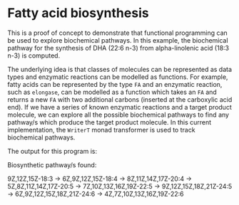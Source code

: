 # Fatty acid biosynthesis

This is a proof of concept to demonstrate that functional programming can be used to explore biochemical pathways. In this example, the biochemical pathway for the synthesis of DHA (22:6 n-3) from alpha-linolenic acid (18:3 n-3) is computed.

The underlying idea is that classes of molecules can be represented as data types and enzymatic reactions can be modelled as functions. For example, fatty acids can be represented by the type `FA` and an enzymatic reaction, such as `elongase`, can be modelled as a function which takes an `FA` and returns a new `FA` with two additional carbons (inserted at the carboxylic acid end). If we have a series of known enzymatic reactions and a target product molecule, we can explore all the possible biochemical pathways to find any pathway/s which produce the target product molecule. In this current implementation, the `WriterT` monad transformer is used to track biochemical pathways.

The output for this program is:

Biosynthetic pathway/s found:

9Z,12Z,15Z-18:3 -> 6Z,9Z,12Z,15Z-18:4 -> 8Z,11Z,14Z,17Z-20:4 -> 5Z,8Z,11Z,14Z,17Z-20:5 -> 7Z,10Z,13Z,16Z,19Z-22:5 -> 9Z,12Z,15Z,18Z,21Z-24:5 -> 6Z,9Z,12Z,15Z,18Z,21Z-24:6 -> 4Z,7Z,10Z,13Z,16Z,19Z-22:6
